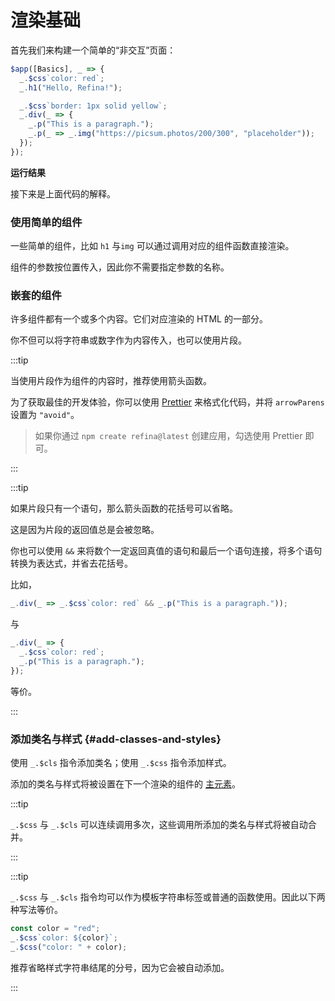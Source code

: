 <script setup>
import StaticPageVue from "snippets/static-page.vue";
</script>

# 渲染基础

首先我们来构建一个简单的“非交互”页面：

```ts
$app([Basics], _ => {
  _.$css`color: red`;
  _.h1("Hello, Refina!");

  _.$css`border: 1px solid yellow`;
  _.div(_ => {
    _.p("This is a paragraph.");
    _.p(_ => _.img("https://picsum.photos/200/300", "placeholder"));
  });
});
```

**运行结果**

<StaticPageVue />

接下来是上面代码的解释。

### 使用简单的组件

一些简单的组件，比如 `h1` 与`img` 可以通过调用对应的组件函数直接渲染。

组件的参数按位置传入，因此你不需要指定参数的名称。

### 嵌套的组件

许多组件都有一个或多个内容。它们对应渲染的 HTML 的一部分。

你不但可以将字符串或数字作为内容传入，也可以使用片段。

:::tip

当使用片段作为组件的内容时，推荐使用箭头函数。

为了获取最佳的开发体验，你可以使用 [Prettier](https://prettier.io/) 来格式化代码，并将 `arrowParens` 设置为 `"avoid"`。

> 如果你通过 `npm create refina@latest` 创建应用，勾选使用 Prettier 即可。

:::

:::tip

如果片段只有一个语句，那么箭头函数的花括号可以省略。

这是因为片段的返回值总是会被忽略。

你也可以使用 `&&` 来将数个一定返回真值的语句和最后一个语句连接，将多个语句转换为表达式，并省去花括号。

比如，

```ts
_.div(_ => _.$css`color: red` && _.p("This is a paragraph."));
```

与

```ts
_.div(_ => {
  _.$css`color: red`;
  _.p("This is a paragraph.");
});
```

等价。

:::

### 添加类名与样式 {#add-classes-and-styles}

使用 `_.$cls` 指令添加类名；使用 `_.$css` 指令添加样式。

添加的类名与样式将被设置在下一个渲染的组件的 [主元素](./component.md#primary-element)。

:::tip

`_.$css` 与 `_.$cls` 可以连续调用多次，这些调用所添加的类名与样式将被自动合并。

:::

:::tip

`_.$css` 与 `_.$cls` 指令均可以作为模板字符串标签或普通的函数使用。因此以下两种写法等价。

```ts
const color = "red";
_.$css`color: ${color}`;
_.$css("color: " + color);
```

推荐省略样式字符串结尾的分号，因为它会被自动添加。

:::
